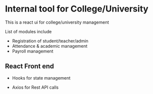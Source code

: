 # Internal tool for College/University

This is a react ui for college/university management

List of modules include

- Registration of student/teacher/admin
- Attendance & academic management
- Payroll management

## React Front end

- Hooks for state management

* Axios for Rest API calls
